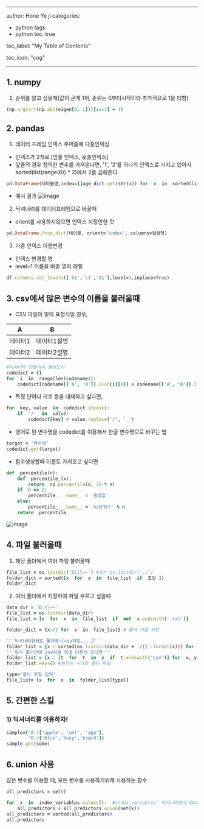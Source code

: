 
---

author: Hone Ye ji
categories: 
 - python
tags: 
 - python
toc: true

toc_label: "My Table of Contents"

toc_icon: "cog"

---

## 1. numpy
1) 순위를 알고 싶을때(값이 큰게 1위, 순위는 0부터시작이라 추가적으로 1을 더함)
```ruby
(np.argsort(np.abs(eigen[0, :]))[::-1] + 1)
```

## 2. pandas
1) 데이터 프레임 인덱스 주어줄때 다중인덱싱
- 인덱스가 2개로  [앞줄 인덱스, 뒷줄인덱스]
- 앞줄의 경우 정의한 변수를 가져온다면,  '1', '2'를 하나의 인덱스로 가지고 있어서 sorted(list(range(6)) * 2)에서 2를 곱해준다. 
```ruby
pd.DataFrame(테이블명,index=[[age_dict.get(str(x)) for  x  in  sorted(list(range(6)) * 2)],['1', '2'] * 6], columns=컬럼명)
```
- 예시 결과
![image](https://user-images.githubusercontent.com/45659433/166664419-fcec99fd-e885-4d5b-a918-fca10ecee24f.png)

2) 딕셔너리를 데이터프레임으로 바꿀때
- orient를 사용하지않으면 인덱스 지정안한 것
```ruby
pd.DataFrame.from_dict(테이블, orient='index', columns=컬럼명)
```
3) 다중 인덱스 이름변경
- 인덱스 변경할 명
- level=1 이름을 바꿀 열의 레벨
```ruby
df.columns.set_levels(['b1','c1','d1'],level=1,inplace=True)
```

## 3. csv에서 많은 변수의 이름을 불러올때

- CSV 파일이  밑의 표형식일 경우,

|A   | B  |
| -- | -- |
|데이터1| 데이터1설명 | 
|데이터2| 데이터2설명 | 

```ruby
#딕셔너리 만들어서 불러오기
codedict = {}
for  i  in  range(len(codename)):
	codedict[codename[['A', 'B']].iloc[i][0]] = codename[['A', 'B']].iloc[i][1]
```
- 특정 단어나 기호 등을 대체하고 싶다면,
```ruby
for  key, value  in  codedict.items():
	if  '/'  in  value:
		codedict[key] = value.replace('/', '_')
```
- 영어로 된 변수명을 codedict를 이용해서 한글 변수명으로 바꾸는 법
```ruby
target = '변수명'
codedict.get(target)
```
- 함수생성할때 이름도 가져오고 싶다면
```ruby
def  percentile(n):
	def  percentile_(x):
		return  np.percentile(x, 25 * n)
	if  n == 2:
		percentile_.__name__ = '중앙값'
	else:
		percentile_.__name__ = '%s분위수' % n
	return  percentile_
```
![image](https://user-images.githubusercontent.com/45659433/166670820-35cfa5b2-420b-4e4d-9283-c95d297dcbd2.png)

## 4. 파일 불러올때
1) 해당 폴더에서 여러 파일 불러올때
```ruby
file_list = os.listdir('D:\\~~') #또는 os.listdir('./')
folder_dict = sorted([x  for  x  in  file_list  if  조건 ])
folder_dict
```
2) 여러 폴더에서 지정하여 파일 부르고 싶을때
```ruby
data_dir = 'D:\\~~'
file_list = os.listdir(data_dir)
file_list = [x  for  x  in  file_list  if  not  x.endswith('.txt')]

folder_dict = {x:[] for  x  in  file_list} # 폴더 이름 사전

'''딕셔너리형태로 폴더명:[csv파일,...]'''
folder_list = {x : sorted(os.listdir(data_dir + '/{}'.format(x))) for  x  in  folder_dict.keys()} 
'''혹시 폴더안에 csv파일 외에 다른게 있다면'''
folder_list = {x : [t  for  t  in  y  if  t.endswith('csv')] for  x, y  in  folder_list.items()}
folder_list.keys() #원하는 시각화 폴더 파일

type='폴더 파일 입력'
file_list= [x  for  x  in  folder_list[type]]
```


## 5. 간편한 스킬
### 1) 딕셔너리를 이용하자!
```ruby
sample={'A':['apple', 'ant', 'app'],
		'B':['blue','busy','board']}
sample.get(some)
```


## 6. union 사용
많은 변수를 이용할 때, 모든 변수를 사용하기위해 사용하는 함수
```ruby
all_predictors = set()

for  x  in  index_variables.values():  #index_variables: 딕셔너리에서 VALUE가 리스트인 형태!!
	all_predictors = all_predictors.union(set(x))
all_predictors = sorted(all_predictors)
all_predictors
```
<!--stackedit_data:
eyJoaXN0b3J5IjpbLTIxMzEyMzU3ODgsNjEzOTM3NDQ4LDI4MT
E3NjQyOCwyMDg1MzI3MzA2LC0xMjQ3ODAxOTMxLC0xOTA2MjI1
ODExLDI0Njk3MTIsLTE1NjM3OTUyMzUsLTE3NzcyMTU3NTQsLT
IxNTM5NDg1N119
-->
